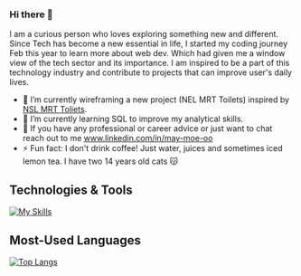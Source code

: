 
### Hi there 👋

I am a curious person who loves exploring something new and different. Since Tech has become a new essential in life, I started my coding journey Feb this year to learn more about web dev. Which had given me a window view of the tech sector and its importance. I am inspired to be a part of this technology industry and contribute to projects that can improve user's daily lives. 

- 🔭 I’m currently wireframing a new project (NEL MRT Toilets) inspired by [NSL MRT Toliets](https://www.thevitalproject.com/restroom?source=window&redirected=true). 
- 🌱 I’m currently learning SQL to improve my analytical skills.
- 🤔 If you have any professional or career advice or just want to chat reach out to me www.linkedin.com/in/may-moe-oo 
- ⚡ Fun fact: I don't drink coffee! Just water, juices and sometimes iced lemon tea. I have two 14 years old cats 😽 
 
## Technologies & Tools
[![My Skills](https://skills.thijs.gg/icons?i=js,html,css,git,mongodb,nodejs,react)](https://skills.thijs.gg)

## Most-Used Languages
[![Top Langs](https://github-readme-stats.vercel.app/api/top-langs/?username=May-Moe-Oo&theme=buefy&show_icons=true)](https://github.com/May-Moe-Oo/github-readme-stats)

